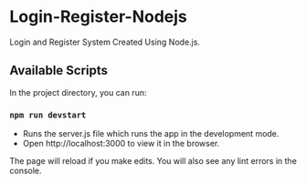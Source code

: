 # Login-Register-Nodejs
Login and Register System Created Using Node.js.

## Available Scripts
In the project directory, you can run:

### `npm run devstart`

- Runs the server.js file which runs the app in the development mode.
- Open http://localhost:3000 to view it in the browser.

The page will reload if you make edits.
You will also see any lint errors in the console.
